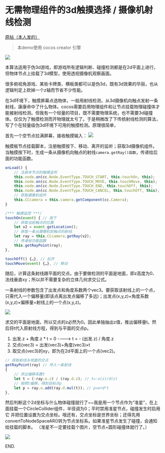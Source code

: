 # 无需物理组件的3d触摸选择 / 摄像机射线检测

[原帖（本人发的）](https://forum.cocos.org/t/3d/95686)

> 本demo使用 cocos creator 引擎

![](https://tupian.li/images/2022/04/22/-1f680da5c6f8414bd.gif)

本算法适用于伪3d游戏，即游戏所有逻辑判断、碰撞检测都是在2d平面上进行，但物体节点上挂载了3d模型，使用透视摄像机观察画面。

很多俯视角游戏、某些卡牌类、横板类都可以是伪3d，既有3d效果的华丽，也从逻辑判定上砍掉一个z轴而节省不少性能。

在3d环境下，触摸屏幕点选物体，一般用射线检测，从3d摄像机向触点发射一条射线，康康命中了什么物体。cocos需要启用物理组件和让节点挂载物理碰撞体才能被射线检测。但我有一个轻量的项目，既不需要物理系统，也不需要3d碰撞体。仅仅为了触摸检测而开物理就太亏了。于是稍微改了下传统射线检测的算法，写了个在轻量级伪3d环境下可用的触摸检测。原理很简单，

首先一个空节点拉满屏幕，接收触摸输入：
![](https://tupian.li/images/2022/04/22/3d-1.png)

触摸板节点挂载脚本，注册触摸按下、移动、离开的监听；获取3d摄像机组件。当触摸按下时，生成一条从摄像机向触点的射线`camera.getRay()函数`，传递给后面的功能函数。

```js
onLoad() {
    // 注册本节点的触摸监听
    this.node.on(cc.Node.EventType.TOUCH_START, this.touchOn, this);
    this.node.on(cc.Node.EventType.TOUCH_MOVE, this.touchMove, this);
    this.node.on(cc.Node.EventType.TOUCH_END, this.touchOff, this);
    this.node.on(cc.Node.EventType.TOUCH_CANCEL, this.touchOff, this);
    // 获取摄像机组件
    this.CCcamera = this.camera.getComponent(cc.Camera);
}

/*** 触摸监控 ***/
touchOn(event) { // 按下
    // 获取当前触点的位置
    let v2 = event.getLocation();
    // 获取一条从摄像机到触点的射线
    let ray = this.CCcamera.getRay(v2);
    // 传递给功能函数
    this.getRayPoint(ray);
},

touchOff() {…}, // 松开
touchMove(event) {…}, // 移动
```

随后，计算这条射线跟平面的交点。由于要做检测的平面是地面，即z高度为0、法线垂直xy；所以并不需要复杂的立体几何求交公式。

一条射线的参数包含了出发点和角度系数两个vec3。要获取该射线上的一个点，只需代入一个偏移量(即该点离出发点偏移了多远)；出发点(x,y,z)+角度系数(x,y,z)×偏移量=射线上的一个点(x,y,z)。

![](https://tupian.li/images/2022/04/22/3d-2.png)

求交的平面是地面，所以交点的z必然为0。因此单独抽出z值，推出偏移量t。然后将t代入原射线方程，得到与平面的交点p。

1. 出发.z + 角度.z * t = 0 ----> t = - (出发.z) / 角度.z
2. 交点(vec3) = 出发(vec3)+角度(vec3)×t
3. 取交点(vec3)的xy，即为在2d平面上的一个点(vec2)。

```js
// 获取射线与地面的交点
getRayPoint(ray) // 传入一条射线
{
    // 求出偏移系数t
    let t = (-ray.o.z) / (ray.d.z); // t=-o(z)/d(z)
    // 按照t偏移，得到目标点p
    let p = ray.o.add(ray.d.mul(t)); // p=o+d*t
},
```

然后判断这个2d坐标与什么物体碰撞就行了~~我是用一个节点作为“准星”，在上面挂载一个CircleCollider组件，半径调为0；平时禁用准星节点，碰撞发生时启用它 并把位置设置为交点坐标。哦还有，交点坐标是世界坐标；还得先用convertToNodeSpaceAR()转为节点坐标系。如果准星节点发生了碰撞，会通知给挂载的脚本。
（准星不一定要挂载个图片，空节点+圆形碰撞体就行了。）

![](https://tupian.li/images/2022/04/22/3d-3.png)

END.